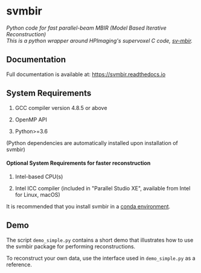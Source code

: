 # svmbir

*Python code for fast parallel-beam MBIR (Model Based Iterative Reconstruction)  
This is a python wrapper around HPImaging's supervoxel C code, [sv-mbir](https://github.com/HPImaging/sv-mbirct).*

## Documentation
Full documentation is available at: https://svmbir.readthedocs.io

## System Requirements

1. GCC compiler version 4.8.5 or above

2. OpenMP API

3. Python>=3.6

(Python dependencies are automatically installed upon installation of svmbir)


#### Optional System Requirements for faster reconstruction

1. Intel-based CPU(s)

2. Intel ICC compiler (included in "Parallel Studio XE", available from Intel for Linux, macOS)

It is recommended that you install svmbir in a [conda environment](https://docs.conda.io/projects/conda/en/latest/user-guide/tasks/manage-environments.html).

## Demo
The script ```demo_simple.py``` contains a short demo that illustrates how to use the svmbir package for performing reconstructions.

To reconstruct your own data, use the interface used in ```demo_simple.py``` as a reference.



